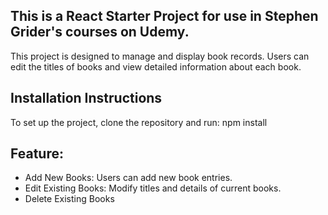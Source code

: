 ## This is a React Starter Project for use in Stephen Grider's courses on Udemy.

This project is designed to manage and display book records. Users can edit the titles of books and view detailed information about each book.

## Installation Instructions

To set up the project, clone the repository and run:
npm install

## Feature:

- Add New Books: Users can add new book entries.
- Edit Existing Books: Modify titles and details of current books.
- Delete Existing Books
